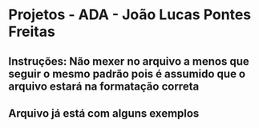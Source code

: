 # Projetos - ADA - João Lucas Pontes Freitas

## Instruções: Não mexer no arquivo a menos que seguir o mesmo padrão pois é assumido que o arquivo estará na formatação correta
## Arquivo já está com alguns exemplos
